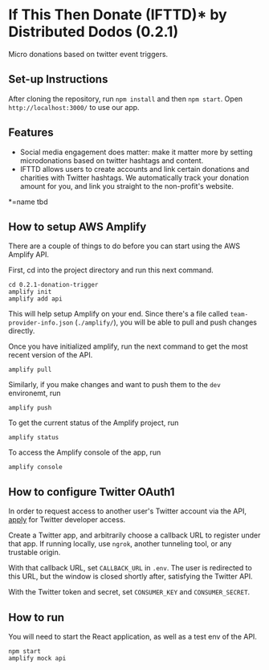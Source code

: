 # If This Then Donate (IFTTD)\* by Distributed Dodos (0.2.1)

Micro donations based on twitter event triggers.

## Set-up Instructions

After cloning the repository, run `npm install` and then `npm start`. Open `http://localhost:3000/` to use our app.

## Features

- Social media engagement does matter: make it matter more by setting microdonations based on twitter hashtags and content.
- IFTTD allows users to create accounts and link certain donations and charities with Twitter hashtags. We automatically track your donation amount for you, and link you straight to the non-profit's website.

\*=name tbd

## How to setup AWS Amplify

There are a couple of things to do before you can start using the AWS Amplify API.

First, cd into the project directory and run this next command.

```
cd 0.2.1-donation-trigger
amplify init
amplify add api
```

This will help setup Amplify on your end. Since there's a file called `team-provider-info.json` (`./amplify/`), you will be able to pull and push changes directly.

Once you have initialized amplify, run the next command to get the most recent version of the API.

```
amplify pull
```

Similarly, if you make changes and want to push them to the `dev` environemt, run

```
amplify push
```

To get the current status of the Amplify project, run

```
amplify status
```

To access the Amplify console of the app, run

```
amplify console
```

## How to configure Twitter OAuth1

In order to request access to another user's Twitter account via the API, [apply](https://developer.twitter.com/en/apply-for-access) for Twitter developer access.

Create a Twitter app, and arbitrarily choose a callback URL to register under that app. If running locally, use `ngrok`, another tunneling tool, or any trustable origin.

With that callback URL, set `CALLBACK_URL` in `.env`. The user is redirected to this URL, but the window is closed shortly after, satisfying the Twitter API.

With the Twitter token and secret, set `CONSUMER_KEY` and `CONSUMER_SECRET`.

## How to run

You will need to start the React application, as well as a test env of the API.

```
npm start
amplify mock api
```

